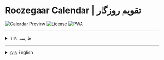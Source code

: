 # Roozegaar Calendar | تقویم روزگار

![Calendar Preview](https://img.shields.io/badge/Roozegaar-Calendar-blue)
![License](https://img.shields.io/badge/License-GNU-green)
![PWA](https://img.shields.io/badge/PWA-Ready-orange)

---

<details>
<summary>🇮🇷 فارسی</summary>

# تقویم روزگار

یک تقویم دو زبانه مدرن و واکنش‌گرا با قابلیت نمایش همزمان تقویم‌های شمسی (جلالی) و میلادی، مدیریت رویدادها و پشتیبانی از PWA.

## 🌟 ویژگی‌ها

### 📅 قابلیت‌های تقویم
- **نمایش موازی**: نمایش همزمان تقویم شمسی و میلادی در کنار هم  
- **قالب روز**: نمایش نام روز، نام ماه و تاریخ عددی در هر سلول  
- **تبدیل خودکار**: تبدیل خودکار تاریخ بین سیستم‌های شمسی و میلادی  
- **رویدادها**: افزودن، مشاهده و حذف رویدادها  
- **ناوبری**: حرکت بین ماه‌ها و سال‌ها با دکمه‌های مخصوص  

### 🎨 ویژگی‌های رابط کاربری
- **طراحی واکنش‌گرا**: سازگار با دسکتاپ، تبلت و موبایل  
- **تم تیره/روشن**: قابلیت تغییر بین حالت‌های تیره و روشن  
- **دو زبانه**: پشتیبانی از فارسی و انگلیسی  
- **Long Press**: افزودن رویداد با نگه داشتن روی روزها  
- **PWA**: قابلیت نصب به عنوان اپلیکیشن  

### 🔧 فناوری‌ها
- HTML5, CSS3, JavaScript (ES6+)  
- Service Workers برای PWA  
- Local Storage برای ذخیره رویدادها  
- CSS Grid و Flexbox برای Layout  

## 🚀 نصب و راه‌اندازی

### روش ۱: استفاده مستقیم
```bash
git clone https://github.com/username/Roozegaar Calendar.git
cd Roozegaar Calendar
open index.html
```

### روش ۲: استفاده به عنوان PWA
1. مرورگر را باز کنید و به آدرس `https://username.github.io/Roozegaar Calendar` بروید  
2. روی آیکون "نصب" در نوار آدرس کلیک کنید  
3. اپلیکیشن روی دستگاه شما نصب خواهد شد  

## 📁 ساختار پروژه
```
Roozegaar Calendar/
├── index.html
├── manifest.json
├── service-worker.js
├── icons/
│   ├── icon-72x72.png
│   ├── icon-192x192.png
│   └── icon-512x512.png
├── README.md
└── LICENSE
```

## 🛠️ استفاده
- **تغییر ماه**: دکمه‌های ماه قبل/بعد  
- **تغییر سال**: دکمه‌های سال قبل/بعد  
- **بازگشت به امروز**: دکمه "امروز"  

### افزودن رویداد
1. روی یک روز کلیک کرده و نگه دارید  
2. اطلاعات را وارد کنید  
3. روی "ذخیره" کلیک کنید  

### مشاهده رویدادها
- رویدادهای هر روز با نقطه آبی نمایش داده می‌شوند  

### تنظیمات
- **تم**: دکمه تیره/روشن  
- **زبان**: دکمه EN/FA  

## 🌍 پشتیبانی مرورگر
Chrome 60+ · Firefox 55+ · Safari 12+ · Edge 79+  

## 📱 پشتیبانی از PWA
- نصب روی دستگاه  
- عملکرد آفلاین  
- Push Notifications  
- اجرای مستقل  

## 🔧 توسعه‌دهنده
```javascript
const events = {
  'persian-1403-1-15': [
    { id: '123456789', title: 'جشن نوروز', description: 'آغاز سال نو شمسی', calendarType: 'persian' }
  ]
};
```

## 🤝 مشارکت
1. Fork  
2. Branch بسازید  
3. Commit کنید  
4. Push کنید  
5. Pull Request ارسال کنید  

## 📄 مجوز
GNU General Public License v3.0  

© 2025 Roozegaar Calendar  
توسعه یافته با ❤️ برای جامعه فارسی‌زبان  
MEHDIMYADI

</details>

---

<details>
<summary>🇬🇧 English</summary>

# Roozegaar Calendar

A modern, responsive dual-language calendar with simultaneous display of Persian (Jalali) and Gregorian calendars, event management, and PWA support.

## 🌟 Features

### 📅 Calendar Capabilities
- **Parallel Display**: Persian & Gregorian side by side  
- **Day Format**: Day name, month name, date number  
- **Auto Conversion**: Between Persian and Gregorian  
- **Events**: Add, view, and delete events  
- **Navigation**: Between months & years  

### 🎨 UI Features
- **Responsive Design** (desktop, tablet, mobile)  
- **Dark/Light Theme** toggle  
- **Bilingual** support (FA/EN)  
- **Long Press** to add event  
- **PWA** installable  

### 🔧 Technologies
- HTML5, CSS3, JavaScript (ES6+)  
- Service Workers  
- Local Storage  
- CSS Grid & Flexbox  

## 🚀 Installation

### Method 1
```bash
git clone https://github.com/username/Roozegaar Calendar.git
cd Roozegaar Calendar
open index.html
```

### Method 2 (PWA)
1. Go to `https://username.github.io/Roozegaar Calendar`  
2. Click **Install** in the browser  
3. Done ✅  

## 📁 Structure
```
Roozegaar Calendar/
├── index.html
├── manifest.json
├── service-worker.js
├── icons/
│   ├── icon-72x72.png
│   ├── icon-192x192.png
│   └── icon-512x512.png
├── README.md
└── LICENSE
```

## 🛠️ Usage
- **Change Month**: Prev/Next  
- **Change Year**: Prev/Next  
- **Today**: Go to current day  

### Add Event
Long press a day → Fill info → Save  

### View Events
Blue dot below day cell → Click for details  

### Settings
- **Theme**: Dark/Light toggle  
- **Language**: EN/FA toggle  

## 🌍 Browser Support
Chrome 60+ · Firefox 55+ · Safari 12+ · Edge 79+  

## 📱 PWA Support
- Installable  
- Offline mode  
- Push Notifications  
- Standalone execution  

## 🔧 Development
```javascript
const events = {
  'persian-1403-1-15': [
    { id: '123456789', title: 'Nowruz Celebration', description: 'Start of Persian New Year', calendarType: 'persian' }
  ]
};
```

## 🤝 Contributing
1. Fork  
2. Create Branch  
3. Commit  
4. Push  
5. PR  

## 📄 License
GNU GPL v3.0  

© 2025 Roozegaar Calendar  
Developed with ❤️ for the Persian-speaking community  
MEHDIMYADI
</details>
